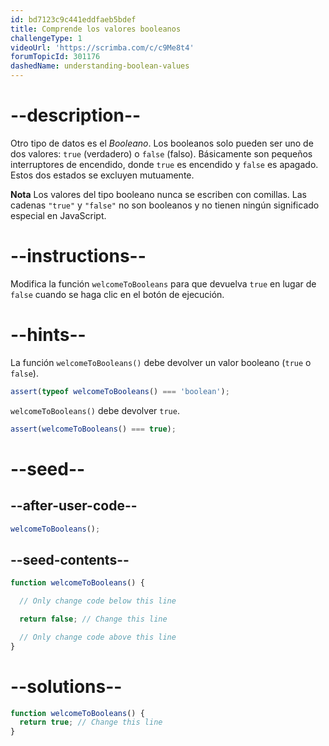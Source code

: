 ```yaml
---
id: bd7123c9c441eddfaeb5bdef
title: Comprende los valores booleanos
challengeType: 1
videoUrl: 'https://scrimba.com/c/c9Me8t4'
forumTopicId: 301176
dashedName: understanding-boolean-values
---
```


# --description--

Otro tipo de datos es el <dfn>Booleano</dfn>. Los booleanos solo pueden ser uno de dos valores: `true` (verdadero) o `false` (falso). Básicamente son pequeños interruptores de encendido, donde `true` es encendido y `false` es apagado. Estos dos estados se excluyen mutuamente.

**Nota** Los valores del tipo booleano nunca se escriben con comillas. Las cadenas `"true"` y `"false"` no son booleanos y no tienen ningún significado especial en JavaScript.

# --instructions--

Modifica la función `welcomeToBooleans` para que devuelva `true` en lugar de `false` cuando se haga clic en el botón de ejecución.

# --hints--

La función `welcomeToBooleans()` debe devolver un valor booleano (`true` o `false`).

```js
assert(typeof welcomeToBooleans() === 'boolean');
```

`welcomeToBooleans()` debe devolver `true`.

```js
assert(welcomeToBooleans() === true);
```

# --seed--

## --after-user-code--

```js
welcomeToBooleans();
```

## --seed-contents--

```js
function welcomeToBooleans() {

  // Only change code below this line

  return false; // Change this line

  // Only change code above this line
}
```

# --solutions--

```js
function welcomeToBooleans() {
  return true; // Change this line
}
```
